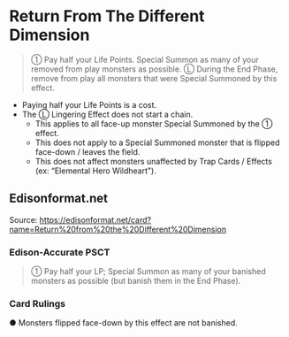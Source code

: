 # Return From The Different Dimension

> ① Pay half your Life Points. Special Summon as many of your removed from play monsters as possible. Ⓛ During the End Phase, remove from play all monsters that were Special Summoned by this effect.

*   Paying half your Life Points is a cost.
*   The Ⓛ Lingering Effect does not start a chain.
    *   This applies to all face-up monster Special Summoned by the ① effect.
    *   This does not apply to a Special Summoned monster that is flipped face-down / leaves the field.
    *   This does not affect monsters unaffected by Trap Cards / Effects (ex: “Elemental Hero Wildheart").

## Edisonformat.net

Source: https://edisonformat.net/card?name=Return%20from%20the%20Different%20Dimension

### Edison-Accurate PSCT

> ① Pay half your LP; Special Summon as many of your banished monsters as possible (but banish them in the End Phase).

### Card Rulings

● Monsters flipped face-down by this effect are not banished.
            